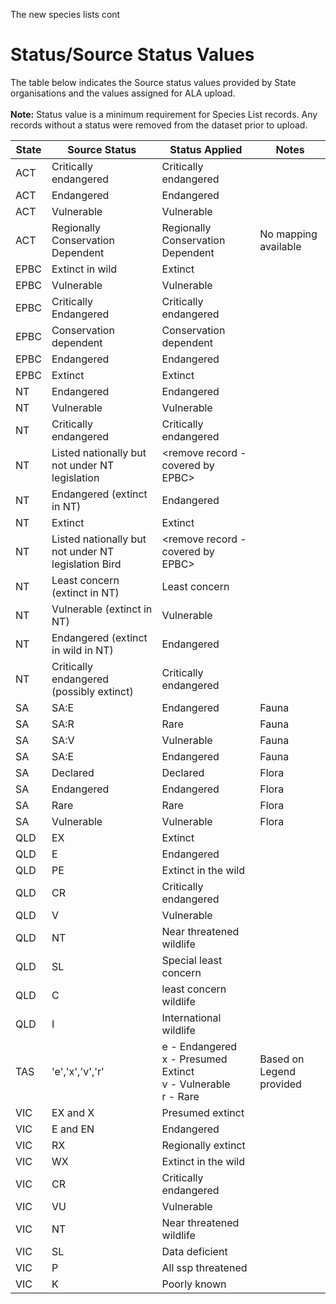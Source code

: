 The new species lists cont
# Status/Source Status Values
The table below indicates the Source status values provided by State organisations and the values assigned for ALA upload. <br>
<br>**Note:** Status value is a minimum requirement for Species List records. Any records without a status were removed from the dataset prior to upload. 

| **State** | **Source Status**|**Status Applied**|**Notes**|
| --------- | ------------------|-----------------|---------|
|	ACT	|	Critically endangered	|	Critically endangered	| |
|	ACT	|	Endangered	|	Endangered	| |
|	ACT	|	Vulnerable	|	Vulnerable	| |
| ACT|Regionally Conservation Dependent| Regionally Conservation Dependent|No mapping available| 
|	EPBC	|	Extinct in wild	|	Extinct	| |
|	EPBC	|	Vulnerable	|	Vulnerable	| |
|	EPBC	|	Critically Endangered	|	Critically endangered	| |
|	EPBC	|	Conservation dependent	|	Conservation dependent	| |
|	EPBC	|	Endangered |	Endangered	| |
|	EPBC	|	Extinct	|	Extinct	| |
|	NT	|	Endangered	|	Endangered	| |
|	NT	|	Vulnerable	|	Vulnerable	| |
|	NT	|	Critically endangered	|	Critically endangered	| |
|	NT	|	Listed nationally but not under NT legislation	|	<remove record - covered by EPBC>	| |
|	NT	|	Endangered (extinct in NT)	|	Endangered	| |
|	NT	|	Extinct	|	Extinct	| |
|	NT	|	Listed nationally but not under NT legislation Bird	|	<remove record - covered by EPBC>	| |
|	NT	|	Least concern (extinct in NT)	|	Least concern	| |
|	NT	|	Vulnerable (extinct in NT)	|	Vulnerable	| |
|	NT	|	Endangered (extinct in wild in NT)	|	Endangered	| |
|	NT	|	Critically endangered (possibly extinct)	|	Critically endangered	| |
|	SA	|	SA:E	|	Endangered	|Fauna |
|	SA	|	SA:R	|	Rare	| Fauna |
|	SA	|	SA:V	|	Vulnerable	| Fauna |
|	SA	|	SA:E	|	Endangered	| Fauna |
|	SA	|	Declared	|	Declared	| Flora|
|	SA	|	Endangered	|	Endangered	| Flora|
|	SA	|	Rare	|	Rare	| Flora|
|	SA	|	Vulnerable	|	Vulnerable	| Flora|
|	QLD	|	EX  |	Extinct	|
|	QLD	|	E  |	Endangered	|
|	QLD	|	PE	|	Extinct in the wild	|
|	QLD	|	CR  |	Critically endangered	|
|	QLD	|	V	|	Vulnerable	|
|	QLD	|	NT  |	Near threatened wildlife	|
|	QLD	|	SL	|	Special least concern	|
|	QLD	|	C   |	least concern wildlife	|
|	QLD	|	I	|	International wildlife	|
| TAS| 'e','x','v','r'|e - Endangered <br> x - Presumed Extinct <br> v - Vulnerable <br> r - Rare |Based on Legend provided|
|	VIC|	EX and X  |Presumed	extinct	|
|	VIC	|	E and EN |	Endangered	|
| VIC	|	RX	|	Regionally extinct	|
|	VIC|	WX |Extinct in the wild	|
|	VIC	|	CR  |	Critically endangered	|
|	VIC	|	VU	|	Vulnerable	|
|	VIC	|	NT  |	Near threatened	wildlife|
|	VIC	|	SL	|	Data deficient	|
|	VIC	|	P   |	All ssp threatened	|
|	VIC	|	K   |	Poorly known	|


